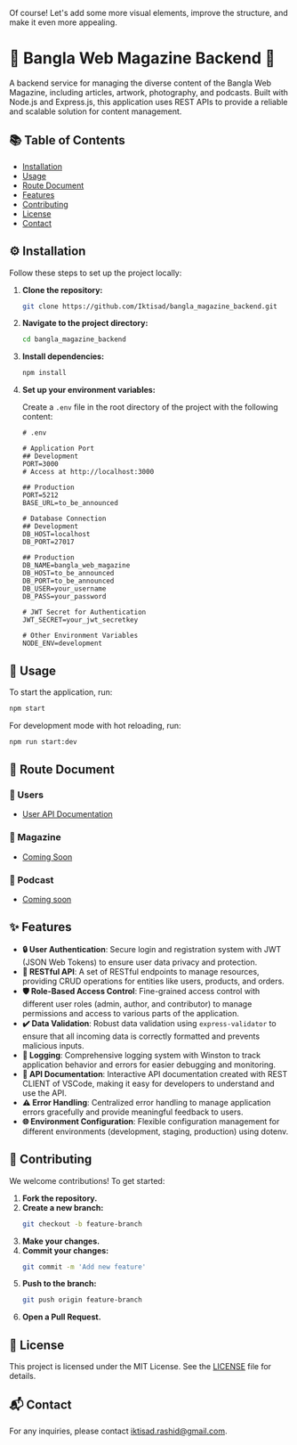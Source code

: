 Of course! Let's add some more visual elements, improve the structure, and make it even more appealing.

# 🌟 Bangla Web Magazine Backend 🌟

A backend service for managing the diverse content of the Bangla Web Magazine, including articles, artwork, photography, and podcasts. Built with Node.js and Express.js, this application uses REST APIs to provide a reliable and scalable solution for content management.

## 📚 Table of Contents

-   [Installation](#installation)
-   [Usage](#usage)
-   [Route Document](#route-document)
-   [Features](#features)
-   [Contributing](#contributing)
-   [License](#license)
-   [Contact](#contact)

## ⚙️ Installation

Follow these steps to set up the project locally:

1. **Clone the repository:**

    ```bash
    git clone https://github.com/Iktisad/bangla_magazine_backend.git
    ```

2. **Navigate to the project directory:**

    ```bash
    cd bangla_magazine_backend
    ```

3. **Install dependencies:**

    ```bash
    npm install
    ```

4. **Set up your environment variables:**

    Create a `.env` file in the root directory of the project with the following content:

    ```plaintext
    # .env

    # Application Port
    ## Development
    PORT=3000
    # Access at http://localhost:3000

    ## Production
    PORT=5212
    BASE_URL=to_be_announced

    # Database Connection
    ## Development
    DB_HOST=localhost
    DB_PORT=27017

    ## Production
    DB_NAME=bangla_web_magazine
    DB_HOST=to_be_announced
    DB_PORT=to_be_announced
    DB_USER=your_username
    DB_PASS=your_password

    # JWT Secret for Authentication
    JWT_SECRET=your_jwt_secretkey

    # Other Environment Variables
    NODE_ENV=development
    ```

## 🚀 Usage

To start the application, run:

```bash
npm start
```

For development mode with hot reloading, run:

```bash
npm run start:dev
```

## 📜 Route Document

### 🤵 Users

-   [User API Documentation](/src/users/doc/user.http)

### 📰 Magazine

-   [Coming Soon]()

### 📢 Podcast

-   [Coming soon]()

## ✨ Features

-   **🔒 User Authentication**: Secure login and registration system with JWT (JSON Web Tokens) to ensure user data privacy and protection.
-   **🔄 RESTful API**: A set of RESTful endpoints to manage resources, providing CRUD operations for entities like users, products, and orders.
-   **🛡️ Role-Based Access Control**: Fine-grained access control with different user roles (admin, author, and contributor) to manage permissions and access to various parts of the application.
-   **✔️ Data Validation**: Robust data validation using `express-validator` to ensure that all incoming data is correctly formatted and prevents malicious inputs.
-   **📝 Logging**: Comprehensive logging system with Winston to track application behavior and errors for easier debugging and monitoring.
-   **📖 API Documentation**: Interactive API documentation created with REST CLIENT of VSCode, making it easy for developers to understand and use the API.
-   **⚠️ Error Handling**: Centralized error handling to manage application errors gracefully and provide meaningful feedback to users.
-   **🌐 Environment Configuration**: Flexible configuration management for different environments (development, staging, production) using dotenv.

## 🤝 Contributing

We welcome contributions! To get started:

1. **Fork the repository.**
2. **Create a new branch:**
    ```bash
    git checkout -b feature-branch
    ```
3. **Make your changes.**
4. **Commit your changes:**
    ```bash
    git commit -m 'Add new feature'
    ```
5. **Push to the branch:**
    ```bash
    git push origin feature-branch
    ```
6. **Open a Pull Request.**

## 📜 License

This project is licensed under the MIT License. See the [LICENSE](LICENSE.md) file for details.

## 📬 Contact

For any inquiries, please contact [iktisad.rashid@gmail.com](mailto:iktisad.rashid@gmail.com).
